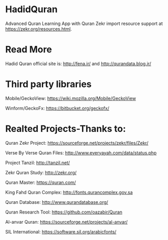 # HadidQuran
Advanced Quran Learning App with Quran Zekr import resource support at https://zekr.org/resources.html.

# Read More
Hadid Quran official site is: http://fena.ir/ and http://qurandata.blog.ir/

# Third party libraries
Mobile/GeckoView: https://wiki.mozilla.org/Mobile/GeckoView

Winform/GeckoFx: https://bitbucket.org/geckofx/

# Realted Projects-Thanks to:
Quran Zekr Project: https://sourceforge.net/projects/zekr/files/Zekr/

Verse By Verse Quran Files: http://www.everyayah.com/data/status.php

Project Tanzil: http://tanzil.net/

Zekr Quran Study: http://zekr.org/

Quran Master: https://quran.com/

King Fahd Quran Complex: http://fonts.qurancomplex.gov.sa

Quran Database: http://www.qurandatabase.org/

Quran Research Tool: https://github.com/oazabir/Quran

Al-anvar Quran: https://sourceforge.net/projects/al-anvar/

SIL International: https://software.sil.org/arabicfonts/

